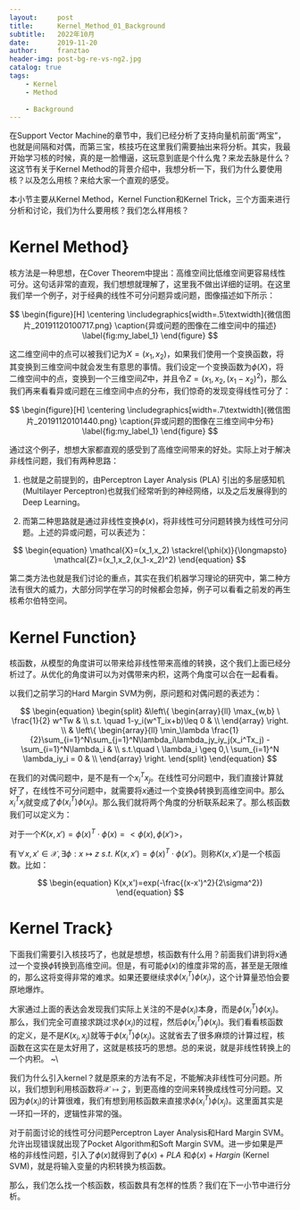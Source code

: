 ```yaml
---
layout:     post
title:      Kernel_Method_01_Background
subtitle:   2022年10月
date:       2019-11-20
author:     franztao
header-img: post-bg-re-vs-ng2.jpg
catalog: true
tags:
    - Kernel
    - Method
    
    - Background
---
```


在Support Vector Machine的章节中，我们已经分析了支持向量机前面“两宝”，也就是间隔和对偶，而第三宝，核技巧在这里我们需要抽出来将分析。其实，我最开始学习核的时候，真的是一脸懵逼，这玩意到底是个什么鬼？来龙去脉是什么？这这节有关于Kernel Method的背景介绍中，我想分析一下，我们为什么要使用核？以及怎么用核？来给大家一个直观的感受。

本小节主要从Kernel Method，Kernel Function和Kernel Trick，三个方面来进行分析和讨论，我们为什么要用核？我们怎么样用核？

#  Kernel Method}
核方法是一种思想，在Cover Theorem中提出：高维空间比低维空间更容易线性可分。这句话非常的直观，我们想想就理解了，这里我不做出详细的证明。在这里我们举一个例子，对于经典的线性不可分问题异或问题，图像描述如下所示：

$$
\begin{figure}[H]
    \centering
    \includegraphics[width=.5\textwidth]{微信图片_20191120100717.png}
    \caption{异或问题的图像在二维空间中的描述}
    \label{fig:my_label_1}
\end{figure}
$$

这二维空间中的点可以被我们记为$X=(x_1,x_2)$，如果我们使用一个变换函数，将其变换到三维空间中就会发生有意思的事情。我们设定一个变换函数为$\phi(X)$，将二维空间中的点，变换到一个三维空间$Z$中，并且令$Z=(x_1,x_2,(x_1-x_2)^2)$，那么我们再来看看异或问题在三维空间中点的分布，我们惊奇的发现变得线性可分了：

$$
\begin{figure}[H]
    \centering
    \includegraphics[width=.7\textwidth]{微信图片_20191120101440.png}
    \caption{异或问题的图像在三维空间中分布}
    \label{fig:my_label_1}
\end{figure}
$$

通过这个例子，想想大家都直观的感受到了高维空间带来的好处。实际上对于解决非线性问题，我们有两种思路：

1. 也就是之前提到的，由Perceptron Layer Analysis (PLA) 引出的多层感知机 (Multilayer Perceptron)也就我们经常听到的神经网络，以及之后发展得到的Deep Learning。

2. 而第二种思路就是通过非线性变换$\phi(x)$，将非线性可分问题转换为线性可分问题。上述的异或问题，可以表述为：

$$
\begin{equation}
    \mathcal{X}=(x_1,x_2) \stackrel{\phi(x)}{\longmapsto} \mathcal{Z}=(x_1,x_2,(x_1-x_2)^2)
\end{equation}
$$

第二类方法也就是我们讨论的重点，其实在我们机器学习理论的研究中，第二种方法有很大的威力，大部分同学在学习的时候都会忽掉，例子可以看看之前发的再生核希尔伯特空间。

#  Kernel Function}
核函数，从模型的角度讲可以带来给非线性带来高维的转换，这个我们上面已经分析过了。从优化的角度讲可以为对偶带来内积，这两个角度可以合在一起看看。

以我们之前学习的Hard Margin SVM为例，原问题和对偶问题的表述为：

$$
\begin{equation}
    \begin{split}
        &\left\{
        \begin{array}{ll}
        \max_{w,b} \ \frac{1}{2} w^Tw & \\
        s.t. \quad 1-y_i(w^T_ix+b)\leq 0  & \\
        \end{array}
    \right. \\
    & \left\{
    \begin{array}{ll}
          \min_\lambda \frac{1}{2}\sum_{i=1}^N\sum_{j=1}^N\lambda_i\lambda_jy_iy_j(x_i^Tx_j) - \sum_{i=1}^N\lambda_i & \\
          s.t.\quad \ \lambda_i \geq 0,\ \sum_{i=1}^N \lambda_iy_i = 0  & \\
    \end{array}
    \right.
    \end{split}
\end{equation}
$$

在我们的对偶问题中，是不是有一个$x_i^Tx_j$。在线性可分问题中，我们直接计算就好了，在线性不可分问题中，就需要将$x$通过一个变换$\phi$转换到高维空间中。那么$x_i^Tx_j$就变成了$\phi(x_i^T)\phi(x_j)$。那么我们就将两个角度的分析联系起来了。那么核函数我们可以定义为：

对于一个$K(x,x')=\phi(x)^T\cdot\phi(x)=<\phi(x),\phi(x')>$，

有$\forall x,x' \in \mathcal{X},\exists\phi:x\mapsto z \ s.t. \ K(x,x') = \phi(x)^T\cdot \phi(x')$。则称$K(x,x')$是一个核函数。比如：

$$
\begin{equation}
    K(x,x')=exp(-\frac{(x-x')^2}{2\sigma^2})
\end{equation}
$$

#  Kernel Track}
下面我们需要引入核技巧了，也就是想想，核函数有什么用？前面我们讲到将$x$通过一个变换$\phi$转换到高维空间。但是，有可能$\phi(x)$的维度非常的高，甚至是无限维的，那么这将变得非常的难求。如果还要继续求$\phi(x_i^T)\phi(x_j)$，这个计算量恐怕会要原地爆炸。

大家通过上面的表达会发现我们实际上关注的不是$\phi(x_i)$本身，而是$\phi(x_i^T)\phi(x_j)$。那么，我们完全可直接求跳过求$\phi(x_i)$的过程，然后$\phi(x_i^T)\phi(x_j)$。我们看看核函数的定义，是不是$K(x_i,x_j)$就等于$\phi(x_i^T)\phi(x_j)$。这就省去了很多麻烦的计算过程，核函数在这实在是太好用了，这就是核技巧的思想。总的来说，就是非线性转换上的一个内积。
~\\

我们为什么引入kernel？就是原来的方法有不足，不能解决非线性可分问题。所以，我们想到利用核函数将$\mathcal{X}\mapsto\mathcal{Z}$，到更高维的空间来转换成线性可分问题。又因为$\phi(x_i)$的计算很难，我们有想到用核函数来直接求$\phi(x_i^T)\phi(x_j)$。这里面其实是一环扣一环的，逻辑性非常的强。

对于前面讨论的线性可分问题Perceptron Layer Analysis和Hard Margin SVM。允许出现错误就出现了Pocket Algorithm和Soft Margin SVM。进一步如果是严格的非线性问题，引入了$\phi(x)$就得到了$\phi(x)+PLA$
和$\phi(x)+Hargin$ (Kernel SVM)，就是将输入变量的内积转换为核函数。

那么，我们怎么找一个核函数，核函数具有怎样的性质？我们在下一小节中进行分析。
